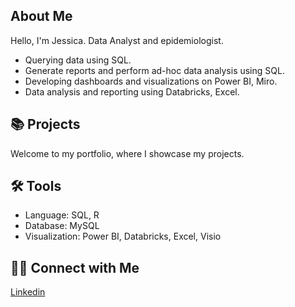 ## About Me

Hello, I'm Jessica. Data Analyst and epidemiologist.

- Querying data using SQL.
- Generate reports and perform ad-hoc data analysis using SQL.
- Developing dashboards and visualizations on Power BI, Miro.
- Data analysis and reporting using Databricks, Excel.



## 📚 Projects

Welcome to my portfolio, where I showcase my projects.



## 🛠️ Tools

- Language: SQL, R
- Database: MySQL
- Visualization: Power BI, Databricks, Excel, Visio



## 👋🏻 Connect with Me

[Linkedin](http://www.linkedin.com/in/jessicabarfieldmph)
